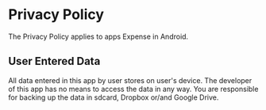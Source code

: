 # Privacy Policy

The Privacy Policy applies to apps Expense  in Android.

## User Entered Data
All data entered in this app by user stores on user's device. The developer of this app has no means to access the data in any way. You are responsible for backing up the data in sdcard, Dropbox or/and Google Drive. 